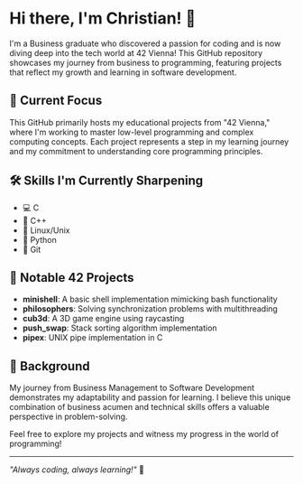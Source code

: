 # Hi there, I'm Christian! 👋

I'm a Business graduate who discovered a passion for coding and is now diving deep into the tech world at 42 Vienna! This GitHub repository showcases my journey from business to programming, featuring projects that reflect my growth and learning in software development.

## 🎯 Current Focus
This GitHub primarily hosts my educational projects from "42 Vienna," where I'm working to master low-level programming and complex computing concepts. Each project represents a step in my learning journey and my commitment to understanding core programming principles.

## 🛠️ Skills I'm Currently Sharpening
- 💻 C
- 🔧 C++
- 🐧 Linux/Unix
- 🐍 Python
- 🌿 Git

## 🚀 Notable 42 Projects
- **minishell**: A basic shell implementation mimicking bash functionality
- **philosophers**: Solving synchronization problems with multithreading
- **cub3d**: A 3D game engine using raycasting
- **push_swap**: Stack sorting algorithm implementation
- **pipex**: UNIX pipe implementation in C

## 🌱 Background
My journey from Business Management to Software Development demonstrates my adaptability and passion for learning. I believe this unique combination of business acumen and technical skills offers a valuable perspective in problem-solving.

Feel free to explore my projects and witness my progress in the world of programming! 

---
*"Always coding, always learning!"* 🚀
